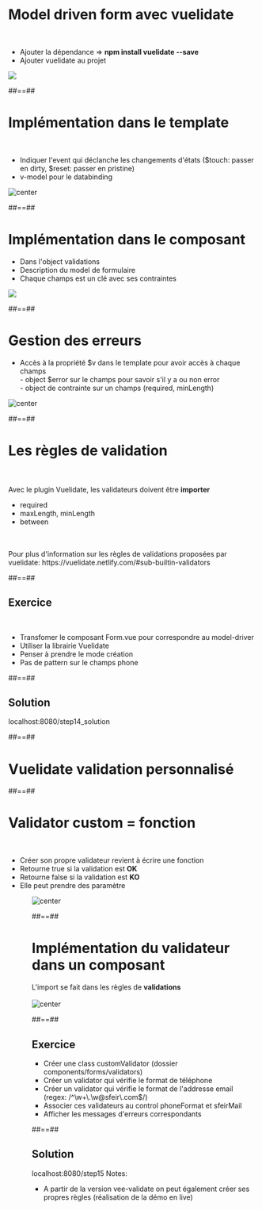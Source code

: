 <!-- .slide: class="sfeir-basic-slide" -->
# Model driven form avec vuelidate
<br>
<div class="flex-row">
    <ul>
        <li>Ajouter la dépendance => <strong>npm install vuelidate --save</strong></li>
        <li>Ajouter vuelidate au projet</li>
    </ul>
    <img src="assets/images/school/forms/vuelidate_config.png">
</div>

##==##

<!-- .slide: class="sfeir-basic-slide" -->
# Implémentation dans le template
<br>
<ul>
    <li>Indiquer l'event qui déclanche les changements d'états ($touch: passer en dirty, $reset: passer en pristine)</li>
    <li>v-model pour le databinding</li>
</ul>
<img alt="center" src="assets/images/school/forms/vuelidate_template.png">

##==##

<!-- .slide: class="sfeir-basic-slide" -->
# Implémentation dans le composant
<div class="flex-row">
    <ul>
        <li>Dans l'object validations</li>
        <li>Description du model de formulaire</li>
        <li>Chaque champs est un clé avec ses contraintes</li>
    </ul>
    <img src="assets/images/school/forms/vuelidate_component.png">
</div>

##==##

<!-- .slide: class="sfeir-basic-slide" -->
# Gestion des erreurs
<ul>
    <li>Accès à la propriété $v dans le template pour avoir accès à chaque champs
        <div> - object $error sur le champs pour savoir s'il y a ou non error</div>
        <div> - object de contrainte sur un champs (required, minLength)
    </li>
</ul>
<img alt="center" src="assets/images/school/forms/vuelidate_error_display.png">

##==##

<!-- .slide: class="sfeir-basic-slide" -->
# Les règles de validation
<br><br>
<span>Avec le plugin Vuelidate, les validateurs doivent être <strong>importer</strong></span><br>
<ul>
    <li>required</li>
    <li>maxLength, minLength</li>
    <li>between</li>
</ul>
<br><br>
<span>Pour plus d'information sur les règles de validations proposées par vuelidate: https://vuelidate.netlify.com/#sub-builtin-validators</span>

##==##

<!-- .slide: class="sfeir-bg-pink exercice" -->
## Exercice
<br>
<ul>
    <li>Transfomer le composant Form.vue pour correspondre au model-driver</li>
    <li>Utiliser la librairie Vuelidate</li>
    <li>Penser à prendre le mode création</li>
    <li>Pas de pattern sur le champs phone</li>
</ul>

##==##

<!-- .slide: class="sfeir-bg-blue exercice" -->
## Solution
<span class="full-center">localhost:8080/step14_solution</span >

##==##

<!-- .slide: class="transition-white sfeir-bg-pink" -->
# Vuelidate validation personnalisé

##==##

<!-- .slide: class="sfeir-basic-slide" -->
# Validator custom = fonction
<br>
<ul>
    <li>Créer son propre validateur revient à écrire une fonction</li>
    <li>Retourne true si la validation est <strong>OK</strong></li>
    <li>Retourne false si la validation est <strong>KO</strong></li>
    <li>Elle peut prendre des paramètre</li>
<ul>
<img alt="center" src="assets/images/school/forms/vuelidate_custom_function.png">

##==##

<!-- .slide: class="sfeir-basic-slide" -->
# Implémentation du validateur dans un composant
<span>L'import se fait dans les règles de <strong>validations</strong></span>
<br><br>
<img alt="center" src="assets/images/school/forms/vuelidate_custom_function_implementation.png">

##==##

<!-- .slide: class="sfeir-bg-pink exercice" -->
## Exercice
<ul>
    <li>Créer une class customValidator (dossier components/forms/validators)</li>
    <li>Créer un validator qui vérifie le format de téléphone</li>
    <li>Créer un validator qui vérifie le format de l'addresse email (regex: /^\w+\.\w@sfeir\.com$/) </li>
    <li>Associer ces validateurs au control phoneFormat et sfeirMail</li>
    <li>Afficher les messages d'erreurs correspondants</li>
</ul>

##==##

<!-- .slide: class="sfeir-bg-blue exercice" -->
## Solution
<span class="full-center" >localhost:8080/step15</span>
Notes: 
 - A partir de la version vee-validate on peut également créer ses propres règles (réalisation de la démo en live)